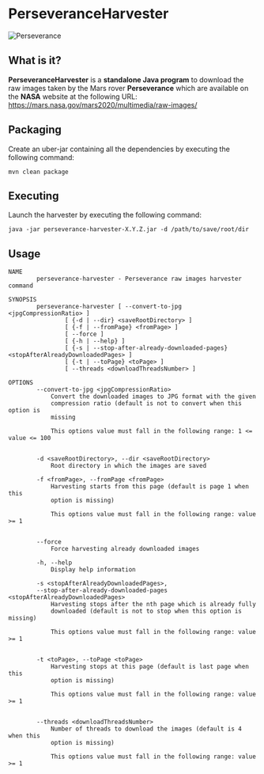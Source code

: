 PerseveranceHarvester
=====================
![Perseverance](https://i.imgur.com/ExA4dY8.png "Image Credit: NASA/JPL-Caltech")

What is it?
-----------
**PerseveranceHarvester** is a **standalone Java program** to download the raw images taken by the Mars rover **Perseverance** which are available on the **NASA** website at the following URL: <https://mars.nasa.gov/mars2020/multimedia/raw-images/>

Packaging
---------
Create an uber-jar containing all the dependencies by executing the following command:
```
mvn clean package
```

Executing
---------
Launch the harvester by executing the following command:
```
java -jar perseverance-harvester-X.Y.Z.jar -d /path/to/save/root/dir
```

Usage
-----
```
NAME
        perseverance-harvester - Perseverance raw images harvester command

SYNOPSIS
        perseverance-harvester [ --convert-to-jpg <jpgCompressionRatio> ]
                [ {-d | --dir} <saveRootDirectory> ]
                [ {-f | --fromPage} <fromPage> ]
                [ --force ]
                [ {-h | --help} ]
                [ {-s | --stop-after-already-downloaded-pages} <stopAfterAlreadyDownloadedPages> ]
                [ {-t | --toPage} <toPage> ]
                [ --threads <downloadThreadsNumber> ]

OPTIONS
        --convert-to-jpg <jpgCompressionRatio>
            Convert the downloaded images to JPG format with the given
            compression ratio (default is not to convert when this option is
            missing

            This options value must fall in the following range: 1 <= value <= 100


        -d <saveRootDirectory>, --dir <saveRootDirectory>
            Root directory in which the images are saved

        -f <fromPage>, --fromPage <fromPage>
            Harvesting starts from this page (default is page 1 when this
            option is missing)

            This options value must fall in the following range: value >= 1


        --force
            Force harvesting already downloaded images

        -h, --help
            Display help information

        -s <stopAfterAlreadyDownloadedPages>,
        --stop-after-already-downloaded-pages <stopAfterAlreadyDownloadedPages>
            Harvesting stops after the nth page which is already fully
            downloaded (default is not to stop when this option is missing)

            This options value must fall in the following range: value >= 1


        -t <toPage>, --toPage <toPage>
            Harvesting stops at this page (default is last page when this
            option is missing)

            This options value must fall in the following range: value >= 1


        --threads <downloadThreadsNumber>
            Number of threads to download the images (default is 4 when this
            option is missing)

            This options value must fall in the following range: value >= 1
```